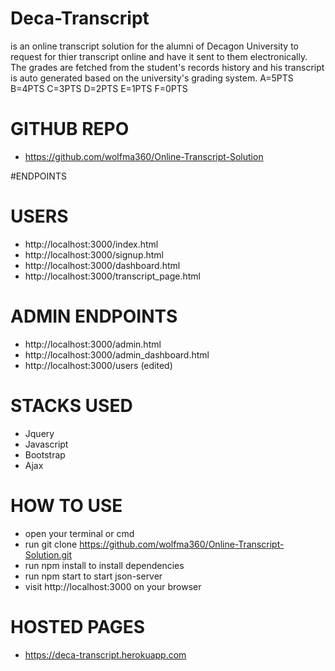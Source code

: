 # Deca-Transcript
is an online transcript solution for the alumni of Decagon University to request for thier transcript online and have it sent to them electronically. The grades are fetched from the student's records history and his transcript is auto generated based on the university's grading system. A=5PTS B=4PTS C=3PTS D=2PTS E=1PTS F=0PTS


# GITHUB REPO
- https://github.com/wolfma360/Online-Transcript-Solution


#ENDPOINTS

# USERS
- http://localhost:3000/index.html
- http://localhost:3000/signup.html
- http://localhost:3000/dashboard.html
- http://localhost:3000/transcript_page.html

# ADMIN ENDPOINTS
- http://localhost:3000/admin.html
- http://localhost:3000/admin_dashboard.html
- http://localhost:3000/users (edited) 

# STACKS USED

- Jquery
- Javascript
- Bootstrap
- Ajax

# HOW TO USE

- open your terminal or cmd
- run git clone https://github.com/wolfma360/Online-Transcript-Solution.git
- run npm install to install dependencies
- run npm start to start json-server
- visit http://localhost:3000 on your browser

# HOSTED PAGES
- https://deca-transcript.herokuapp.com